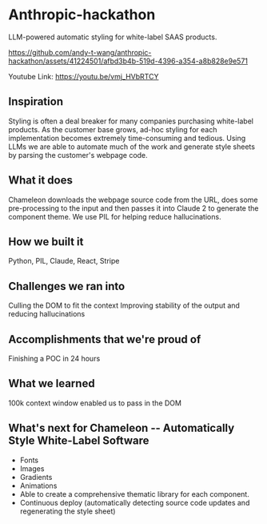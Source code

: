 # Anthropic-hackathon

LLM-powered automatic styling for white-label SAAS products.

https://github.com/andy-t-wang/anthropic-hackathon/assets/41224501/afbd3b4b-519d-4396-a354-a8b828e9e571

Youtube Link: https://youtu.be/vmj_HVbRTCY

## Inspiration
Styling is often a deal breaker for many companies purchasing white-label products. As the customer base grows, ad-hoc styling for each implementation becomes extremely time-consuming and tedious. Using LLMs we are able to automate much of the work and generate style sheets by parsing the customer's webpage code. 

## What it does
Chameleon downloads the webpage source code from the URL, does some pre-processing to the input and then passes it into Claude 2 to generate the component theme.
We use PIL for helping reduce hallucinations.

## How we built it
Python, PIL, Claude, React, Stripe

## Challenges we ran into
Culling the DOM to fit the context 
Improving stability of the output and reducing hallucinations

## Accomplishments that we're proud of
Finishing a POC in 24 hours
## What we learned

100k context window enabled us to pass in the DOM
## What's next for Chameleon -- Automatically Style White-Label Software 
- Fonts
- Images
- Gradients
- Animations
- Able to create a comprehensive thematic library for each component.
- Continuous deploy (automatically detecting source code updates and regenerating the style sheet)
